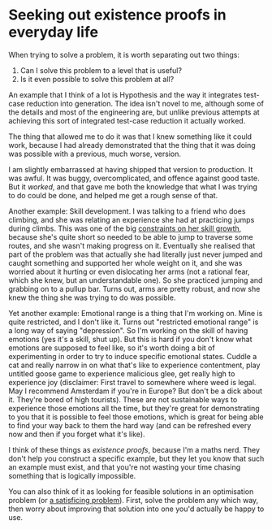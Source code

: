 # Seeking out existence proofs in everyday life

When trying to solve a problem, it is worth separating out two things:

1. Can I solve this problem to a level that is useful?
2. Is it even possible to solve this problem at all?

An example that I think of a lot is Hypothesis and the way it integrates test-case reduction into generation.
The idea isn't novel to me, although some of the details and most of the engineering are,
but unlike previous attempts at achieving this sort of integrated test-case reduction it actually worked.

The thing that allowed me to do it was that I knew something like it could work, because I had already demonstrated that the thing that it was doing was possible with a previous, much worse, version.

I am slightly embarrassed at having shipped that version to production. It was awful. It was buggy, overcomplicated, and offence against good taste. But it *worked*, and that gave me both the knowledge that what I was trying to do could be done, and helped me get a rough sense of that.

Another example: Skill development. I was talking to a friend who does climbing, and she was relating an experience she had at practicing jumps during climbs. This was one of the big [constraints on her skill growth](https://notebook.drmaciver.com/posts/2020-02-21-10:04.html), because she's quite short so needed to be able to jump to traverse some routes, and she wasn't making progress on it.
Eventually she realised that part of the problem was that actually she had literally just never jumped and caught something and supported her whole weight on it, and she was worried about it hurting or even dislocating her arms (not a rational fear, which she knew, but an understandable one).
So she practiced jumping and grabbing on to a pullup bar. Turns out, arms are pretty robust, and now she knew the thing she was trying to do was possible.

Yet another example: Emotional range is a thing that I'm working on. Mine is quite restricted, and I don't like it. Turns out "restricted emotional range" is a long way of saying "depression". So I'm working on the skill of having emotions (yes it's a skill, shut up). But this is hard if you don't know what emotions are supposed to feel like,
so it's worth doing a bit of experimenting in order to try to induce specific emotional states.
Cuddle a cat and really narrow in on what that's like to experience contentment, play untitled goose game to experience malicious glee, get really high to experience joy (disclaimer: First travel to somewhere where weed is legal. May I recommend Amsterdam if you're in Europe? But don't be a dick about it. They're bored of high tourists).
These are not sustainable ways to experience those emotions all the time, but they're great for demonstrating to you that it is possible to feel those emotions,
which is great for being able to find your way back to them the hard way (and can be refreshed every now and then if you forget what it's like).

I think of these things as *existence proofs*, because I'm a maths nerd.
They don't help you construct a specific example, but they let you know that such an example must exist,
and that you're not wasting your time chasing something that is logically impossible.

You can also think of it as looking for feasible solutions in an optimisation problem (or [a satisficing problem](https://www.drmaciver.com/2019/10/vocabulary-building-satisficing/)). First, solve the problem any which way, then worry about improving that solution into one you'd actually be happy to use.
